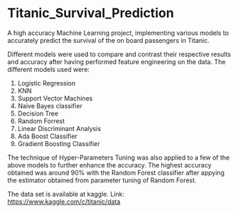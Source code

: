 # Titanic_Survival_Prediction
A high accuracy Machine Learning project, implementing various models to accurately predict the survival of the on board passengers in Titanic.

Different models were used to compare and contrast their respective results and accuracy after having performed feature engineering on the data. The different models used were:
1. Logistic Regression
2. KNN
3. Support Vector Machines
4. Naive Bayes classifier
5. Decision Tree
6. Random Forrest
7. Linear Discriminant Analysis
8. Ada Boost Classifier
9. Gradient Boosting Classifier

The technique of Hyper-Parameters Tuning was also applied to a few of the above models to further enhance the accuracy.
The highest accuracy obtained was around 90% with the Random Forest classifier after appying the estimator obtained from parameter tuning of Random Forest.

The data set is available at kaggle.
Link: https://www.kaggle.com/c/titanic/data
